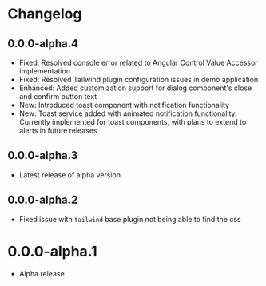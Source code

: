 # Changelog

## 0.0.0-alpha.4
- Fixed: Resolved console error related to Angular Control Value Accessor implementation
- Fixed: Resolved Tailwind plugin configuration issues in demo application
- Enhanced: Added customization support for dialog component's close and confirm button text
- New: Introduced toast component with notification functionality
- New: Toast service added with animated notification functionality. Currently implemented for toast components, with plans to extend to alerts in future releases

## 0.0.0-alpha.3
- Latest release of alpha version

## 0.0.0-alpha.2
- Fixed issue with `tailwind` base plugin not being able to find the css

# 0.0.0-alpha.1
- Alpha release